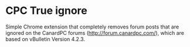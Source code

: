 # CPC True ignore

Simple Chrome extension that completely removes forum posts that are ignored
on the CanardPC forums (http://forum.canardpc.com/), which are based on
vBulletin Version 4.2.3.
